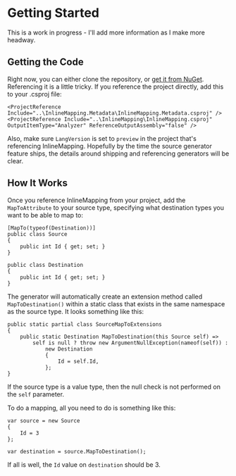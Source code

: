 # Getting Started

This is a work in progress - I'll add more information as I make more headway.

## Getting the Code

Right now, you can either clone the repository, or [get it from NuGet](https://www.nuget.org/packages/InlineMapping/). Referencing it is a little tricky. If you reference the project directly, add this to your .csproj file:
```
<ProjectReference Include="..\InlineMapping.Metadata\InlineMapping.Metadata.csproj" />
<ProjectReference Include="..\InlineMapping\InlineMapping.csproj" OutputItemType="Analyzer" ReferenceOutputAssembly="false" />
```
Also, make sure `LangVersion` is set to `preview` in the project that's referencing InlineMapping. Hopefully by the time the source generator feature ships, the details around shipping and referencing generators will be clear.
## How It Works
Once you reference InlineMapping from your project, add the `MapToAttribute` to your source type, specifying what destination types you want to be able to map to:
```
[MapTo(typeof(Destination))]
public class Source
{
	public int Id { get; set; }
}

public class Destination
{
	public int Id { get; set; }
}
```
The generator will automatically create an extension method called `MapToDestination()` within a static class that exists in the same namespace as the source type. It looks something like this:
```
public static partial class SourceMapToExtensions
{
	public static Destination MapToDestination(this Source self) =>
		self is null ? throw new ArgumentNullException(nameof(self)) :
			new Destination
			{
				Id = self.Id,
			};
}
```
If the source type is a value type, then the null check is not performed on the `self` parameter.

To do a mapping, all you need to do is something like this:
```
var source = new Source
{
	Id = 3
};

var destination = source.MapToDestination();
```
If all is well, the `Id` value on `destination` should be 3.
